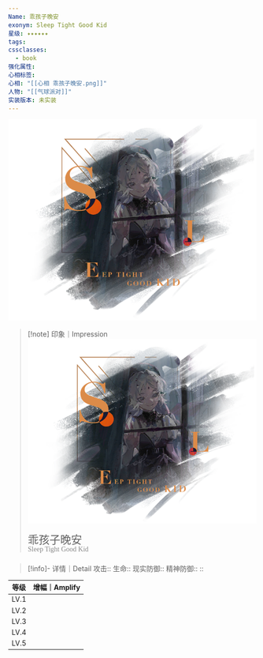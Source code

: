 ```yaml
---
Name: 乖孩子晚安
exonym: Sleep Tight Good Kid
星级: ✦✦✦✦✦✦
tags: 
cssclasses:
  - book
强化属性: 
心相标签: 
心相: "[[心相 乖孩子晚安.png]]"
人物: "[[气球派对]]"
实装版本: 未实装
---
```

![cover](assets/乖孩子晚安｜Sleep%20Tight%20Good%20Kid.assets/心相%20乖孩子晚安.png)

> [!note] 印象｜Impression
> ![心相 乖孩子晚安|inlL|300](assets/乖孩子晚安｜Sleep%20Tight%20Good%20Kid.assets/心相%20乖孩子晚安.png)
> <p style="font-family: '家族宋', sans-serif; font-size: 22px; line-height: 0.75; text-indent: 0;">乖孩子晚安<br><span style="font-family: serif; font-size: 14px; color: #888888;">Sleep Tight Good Kid</span></p>
> 
> 

> [!info]- 详情｜Detail
> 攻击:: 
> 生命:: 
> 现实防御:: 
> 精神防御:: 
> :: 

|  等级  | 增幅｜Amplify |
| :--: | :--------: |
| LV.1 |            |
| LV.2 |            |
| LV.3 |            |
| LV.4 |            |
| LV.5 |            |
